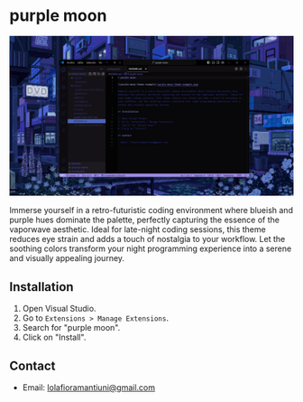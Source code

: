# purple moon

![purple-moon-theme-example](purple-moon-theme-example.png)

Immerse yourself in a retro-futuristic coding environment where blueish and purple hues dominate the palette, perfectly capturing the essence of the vaporwave aesthetic. Ideal for late-night coding sessions, this theme reduces eye strain and adds a touch of nostalgia to your workflow. Let the soothing colors transform your night programming experience into a serene and visually appealing journey.

## Installation

1. Open Visual Studio.
2. Go to `Extensions > Manage Extensions`.
3. Search for "purple moon".
4. Click on "Install".

## Contact

- Email: lolafioramantiuni@gmail.com
